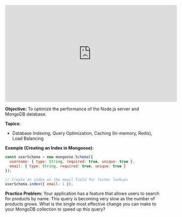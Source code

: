 <iframe width="560" height="315" src="https://www.youtube.com/embed/zvWKqUiovAM?si=ZX2cn2vZzHlRRkyy" title="YouTube video player" frameborder="0" allow="accelerometer; autoplay; clipboard-write; encrypted-media; gyroscope; picture-in-picture; web-share" referrerpolicy="strict-origin-when-cross-origin" allowfullscreen></iframe>

**Objective:** To optimize the performance of the Node.js server and MongoDB database.

**Topics:**

*   Database Indexing, Query Optimization, Caching (In-memory, Redis), Load Balancing

**Example (Creating an Index in Mongoose):**

```javascript
const userSchema = new mongoose.Schema({
  username: { type: String, required: true, unique: true },
  email: { type: String, required: true, unique: true }
});

// Create an index on the email field for faster lookups
userSchema.index({ email: 1 });
```

**Practice Problem:**
Your application has a feature that allows users to search for products by name. This query is becoming very slow as the number of products grows. What is the single most effective change you can make to your MongoDB collection to speed up this query?
